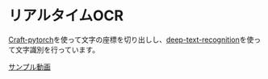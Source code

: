 # リアルタイムOCR
[Craft-pytorch](https://github.com/clovaai/CRAFT-pytorch)を使って文字の座標を切り出しし、[deep-text-recognition](https://github.com/clovaai/deep-text-recognition-benchmark)を使って文字識別を行っています。


[サンプル動画](https://www.youtube.com/watch?v=pxUHUaV4bbc&list=PLGZcsABTLlWYgYpxuWkR4N5OU24IpjzcR&index=1)
